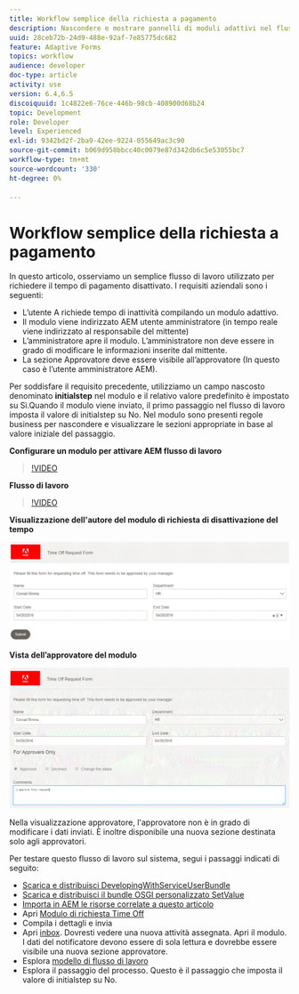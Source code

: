 ```yaml
---
title: Workflow semplice della richiesta a pagamento
description: Nascondere e mostrare pannelli di moduli adattivi nel flusso di lavoro AEM
uuid: 28ceb72b-24d9-488e-92af-7e85775dc682
feature: Adaptive Forms
topics: workflow
audience: developer
doc-type: article
activity: use
version: 6.4,6.5
discoiquuid: 1c4822e6-76ce-446b-98cb-408900d68b24
topic: Development
role: Developer
level: Experienced
exl-id: 9342bd2f-2ba9-42ee-9224-055649ac3c90
source-git-commit: b069d958bbcc40c0079e87d342db6c5e53055bc7
workflow-type: tm+mt
source-wordcount: '330'
ht-degree: 0%

---
```


# Workflow semplice della richiesta a pagamento

In questo articolo, osserviamo un semplice flusso di lavoro utilizzato per richiedere il tempo di pagamento disattivato. I requisiti aziendali sono i seguenti:

* L’utente A richiede tempo di inattività compilando un modulo adattivo.
* Il modulo viene indirizzato AEM utente amministratore (in tempo reale viene indirizzato al responsabile del mittente)
* L’amministratore apre il modulo. L’amministratore non deve essere in grado di modificare le informazioni inserite dal mittente.
* La sezione Approvatore deve essere visibile all’approvatore (In questo caso è l’utente amministratore AEM).

Per soddisfare il requisito precedente, utilizziamo un campo nascosto denominato **initialstep** nel modulo e il relativo valore predefinito è impostato su Sì.Quando il modulo viene inviato, il primo passaggio nel flusso di lavoro imposta il valore di initialstep su No. Nel modulo sono presenti regole business per nascondere e visualizzare le sezioni appropriate in base al valore iniziale del passaggio.

**Configurare un modulo per attivare AEM flusso di lavoro**

>[!VIDEO](https://video.tv.adobe.com/v/28406?quality=9&learn=on)

**Flusso di lavoro**

>[!VIDEO](https://video.tv.adobe.com/v/28407?quality=9&learn=on)

**Visualizzazione dell&#39;autore del modulo di richiesta di disattivazione del tempo**

![initialstep](assets/initialstep.gif)

**Vista dell’approvatore del modulo**

![approvazione](assets/approversview.gif)

Nella visualizzazione approvatore, l&#39;approvatore non è in grado di modificare i dati inviati. È inoltre disponibile una nuova sezione destinata solo agli approvatori.

Per testare questo flusso di lavoro sul sistema, segui i passaggi indicati di seguito:
* [Scarica e distribuisci DevelopingWithServiceUserBundle](/help/forms/assets/common-osgi-bundles/DevelopingWithServiceUser.jar)
* [Scarica e distribuisci il bundle OSGI personalizzato SetValue](/help/forms/assets/common-osgi-bundles/SetValueApp.core-1.0-SNAPSHOT.jar)
* [Importa in AEM le risorse correlate a questo articolo](assets/helpxworkflow.zip)
* Apri [Modulo di richiesta Time Off](http://localhost:4502/content/dam/formsanddocuments/helpx/timeoffrequestform/jcr:content?wcmmode=disabled)
* Compila i dettagli e invia
* Apri [inbox](http://localhost:4502/mnt/overlay/cq/inbox/content/inbox.html). Dovresti vedere una nuova attività assegnata. Apri il modulo. I dati del notificatore devono essere di sola lettura e dovrebbe essere visibile una nuova sezione approvatore.
* Esplora [modello di flusso di lavoro](http://localhost:4502/editor.html/conf/global/settings/workflow/models/helpxworkflow.html)
* Esplora il passaggio del processo. Questo è il passaggio che imposta il valore di initialstep su No.
